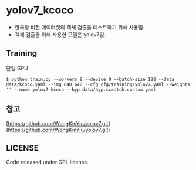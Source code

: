 # yolov7_kcoco

* 한국형 비전 데이터셋의 객체 검출을 테스트하기 위해 사용함.
* 객체 검출을 위해 사용한 모델은 yolov7임.

## Training
단일 GPU
``` shell
$ python train.py --workers 8 --device 0 --batch-size 128 --data data/kcoco.yaml --img 640 640 --cfg cfg/training/yolov7.yaml --weights '' --name yolov7-kcoco --hyp data/hyp.scratch.custom.yaml
```


## 참고
[https://github.com/WongKinYiu/yolov7.git](https://github.com/WongKinYiu/yolov7.git)
## LICENSE
Code released under GPL license.
